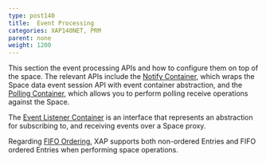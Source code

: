 ```yaml
---
type: post140
title:  Event Processing
categories: XAP140NET, PRM
parent: none
weight: 1200
---
```






This section the event processing APIs and how to configure them on top of the space. The relevant APIs include the [Notify Container](./notify-container-overview.html), which wraps the Space data event session API with event container abstraction, and the [Polling Container](./polling-container-overview.html), which allows you to perform polling receive operations against the Space.

The [Event Listener Container](./event-listener-container.html) is an interface that represents an abstraction for subscribing to, and receiving events over a Space proxy.

Regarding [FIFO Ordering](./fifo-overview.html), XAP supports both non-ordered Entries and FIFO ordered Entries when performing space operations.

